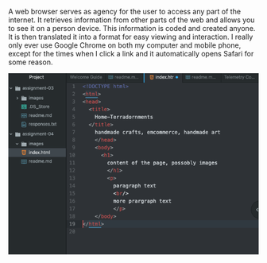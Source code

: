 A web browser serves as agency for the user to access any part of the internet.  It retrieves information from other parts of the web and allows you to see it on a person device. This information is coded and created anyone. It is then translated it into a format for easy viewing and interaction. I really only ever use Google Chrome on both my computer and mobile phone, except for the times when I click a link and it automatically opens Safari for some reason.

![My Screenshot](./images/Jennica_Assignment-04_ScreenShot.png)
